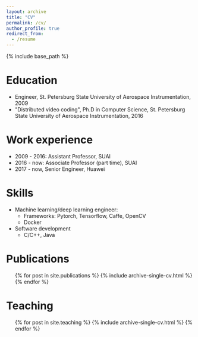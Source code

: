 ```yaml
---
layout: archive
title: "CV"
permalink: /cv/
author_profile: true
redirect_from:
  - /resume
---
```


{% include base_path %}

Education
======
* Engineer, St. Petersburg State University of Aerospace Instrumentation, 2009
* "Distributed video coding", Ph.D in Computer Science, St. Petersburg State University of Aerospace Instrumentation, 2016

Work experience
======
* 2009 - 2016: Assistant Professor, SUAI
* 2016 - now: Associate Professor (part time), SUAI
* 2017 - now, Senior Engineer, Huawei
  
Skills
======
* Machine learning/deep learning engineer:
  * Frameworks: Pytorch, Tensorflow, Caffe, OpenCV
  * Docker
* Software development 
  * C/C++, Java

Publications
======
  <ul>{% for post in site.publications %}
    {% include archive-single-cv.html %}
  {% endfor %}</ul>
  
Teaching
======
  <ul>{% for post in site.teaching %}
    {% include archive-single-cv.html %}
  {% endfor %}</ul>
 
